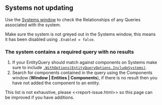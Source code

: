 ## Systems not updating
Use the [Systems window](https://docs.unity3d.com/Packages/com.unity.entities@latest/index.html?subfolder=/manual/editor-systems-window.html) to check the Relationships of any Queries associated with the system.

Make sure the system is not greyed out in the Systems window, this means it has been disabled using `.Enabled = false`.

### The system contains a required query with no results
1. If your EntityQuery should match against components on Systems make sure to include [`.WithOptions(EntityQueryOptions.IncludeSystems)`](https://docs.unity3d.com/Packages/com.unity.entities@latest/index.html?subfolder=/api/Unity.Entities.EntityQueryBuilder.WithOptions.html).
1. Search for components contained in the query using the Components window (**Window | Entities | Components**), if there is no result then you have not added the component to an entity.


This list is not exhaustive, please <<report-issue.html>> so this page can be improved if you have additions.  